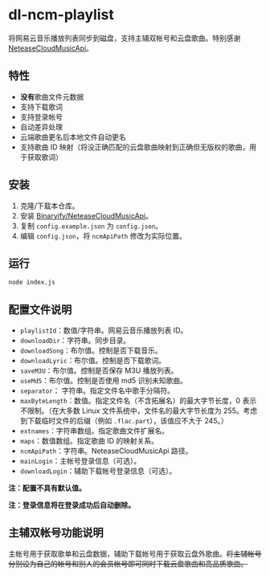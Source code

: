 # dl-ncm-playlist

将网易云音乐播放列表同步到磁盘，支持主辅双帐号和云盘歌曲。特别感谢 [NeteaseCloudMusicApi](https://github.com/Binaryify/NeteaseCloudMusicApi)。

## 特性

- **没有**歌曲文件元数据
- 支持下载歌词
- 支持登录帐号
- 自动差异处理
- 云端歌曲更名后本地文件自动更名
- 支持歌曲 ID 映射（将没正确匹配的云盘歌曲映射到正确但无版权的歌曲，用于获取歌词）

## 安装

1. 克隆/下载本仓库。
2. 安装 [Binaryify/NeteaseCloudMusicApi](https://github.com/Binaryify/NeteaseCloudMusicApi)。
3. 复制 `config.example.json` 为 `config.json`。
4. 编辑 `config.json`，将 `ncmApiPath` 修改为实际位置。

## 运行

```bash
node index.js
```

## 配置文件说明

- `playlistId`：数值/字符串。网易云音乐播放列表 ID。
- `downloadDir`：字符串。同步目录。
- `downloadSong`：布尔值。控制是否下载音乐。
- `downloadLyric`：布尔值。控制是否下载歌词。
- `saveM3U`：布尔值。控制是否保存 M3U 播放列表。
- `useMd5`：布尔值。控制是否使用 md5 识别未知歌曲。
- `separator`： 字符串。指定文件名中歌手分隔符。
- `maxByteLength`：数值。指定文件名（不含拓展名）的最大字节长度，0 表示不限制。（在大多数 Linux 文件系统中，文件名的最大字节长度为 255。考虑到下载临时文件的后缀（例如 `.flac.part`），该值应不大于 245。）
- `extnames`：字符串数组。指定歌曲文件扩展名。
- `maps`：数值数组。指定歌曲 ID 的映射关系。
- `ncmApiPath`：字符串。NeteaseCloudMusicApi 路径。
- `mainLogin`：主帐号登录信息（可选）。
- `downloadLogin`：辅助下载帐号登录信息（可选）。

**注：配置不具有默认值。**

**注：登录信息将在登录成功后自动删除。**

## 主辅双帐号功能说明

主帐号用于获取歌单和云盘数据，辅助下载帐号用于获取云盘外歌曲。~~将主辅帐号分别设为自己的帐号和别人的会员帐号即可同时下载云盘歌曲和高品质歌曲。~~
